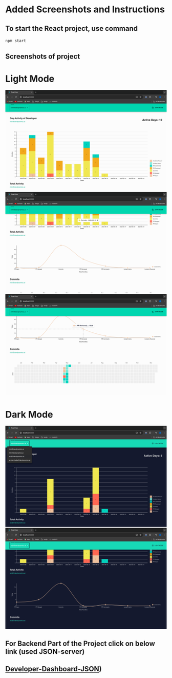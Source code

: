 # Added Screenshots and Instructions

## To start the React project, use command
```
npm start
```

## Screenshots of project

# Light Mode
![Dashboard](https://github.com/Aniket-Pilankar/Developer-dashboard/blob/main/public/assets/Screenshot%202024-05-23%20at%2012.04.57%20PM.png)
![Dashboard](https://github.com/Aniket-Pilankar/Developer-dashboard/blob/main/public/assets/Screenshot%202024-05-23%20at%2012.05.05%20PM.png)
![Dashboard](https://github.com/Aniket-Pilankar/Developer-dashboard/blob/main/public/assets/Screenshot%202024-05-23%20at%2012.05.11%20PM.png)

# Dark Mode

![Dashboard](https://github.com/Aniket-Pilankar/Developer-dashboard/blob/main/public/assets/Screenshot%202024-05-23%20at%2012.05.28%20PM.png)
![Dashboard](https://github.com/Aniket-Pilankar/Developer-dashboard/blob/main/public/assets/Screenshot%202024-05-23%20at%2012.05.38%20PM.png)

## For Backend Part of the Project click on below link (used JSON-server)
## [Developer-Dashboard-JSON](https://github.com/Aniket-Pilankar/developer-dashboard-json))

